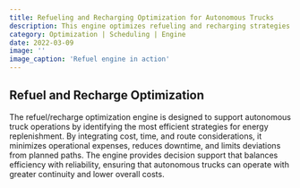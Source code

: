 ```yaml
---
title: Refueling and Recharging Optimization for Autonomous Trucks
description: This engine optimizes refueling and recharging strategies for autonomous trucks to reduce operational costs, minimize downtime, and limit deviations from planned routes.
category: Optimization | Scheduling | Engine
date: 2022-03-09 
image: ''
image_caption: 'Refuel engine in action'
---
```


## Refuel and Recharge Optimization

The refuel/recharge optimization engine is designed to support autonomous truck operations by identifying the most efficient strategies for energy replenishment. By integrating cost, time, and route considerations, it minimizes operational expenses, reduces downtime, and limits deviations from planned paths. The engine provides decision support that balances efficiency with reliability, ensuring that autonomous trucks can operate with greater continuity and lower overall costs.